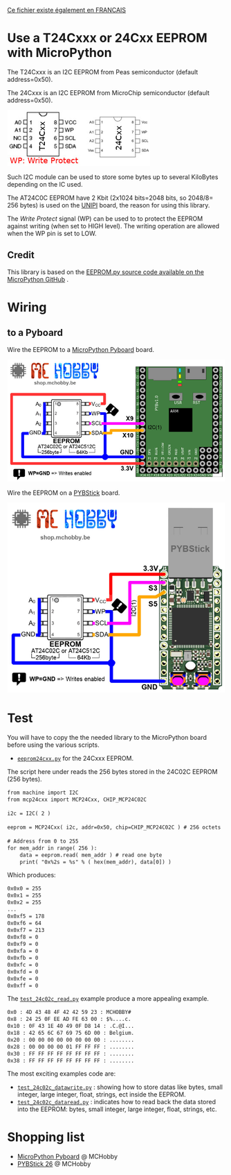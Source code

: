 [Ce fichier existe également en FRANCAIS](readme.md)

# Use a T24Cxxx or 24Cxx EEPROM with MicroPython

The T24Cxxx is an I2C EEPROM from Peas semiconductor (default address=0x50).

The 24Cxxx is an I2C EEPROM from MicroChip semiconductor (default address=0x50).

![EEProm](docs/_static/t24cxx.jpg)

Such I2C module can be used to store some bytes up to several KiloBytes depending on the IC used.

The AT24C0C EEPROM have 2 Kbit (2x1024 bits=2048 bits, so 2048/8= 256 bytes) is used on the [UNIPI](https://shop.mchobby.be/fr/pi-extensions/1171-extension-unipi-pour-raspberry-pi-3232100011717-unipi-technology.html) board, the reason for using this library.

The _Write Protect_ signal (WP) can be used to to protect the EEPROM against writing (when set to HIGH level). The writing operation are allowed when the WP pin is set to LOW.

## Credit

This library is based on the [EEPROM.py source code available on the MicroPython GitHub](https://raw.githubusercontent.com/dda/MicroPython/master/EEPROM.py) .

# Wiring

## to a Pyboard

Wire the EEPROM to a [MicroPython Pyboard](https://shop.mchobby.be/fr/56-micropython) board.

![EEPROM to Pyboard](docs/_static/eeprom-to-pyboard.jpg)

Wire the EEPROM on a [PYBStick](https://shop.mchobby.be/fr/recherche?controller=search&orderby=position&orderway=desc&search_query=pybstick&submit_search=) board.

![EEPROM to PYBStick](docs/_static/eeprom-to-pybstick.jpg)

# Test

You will have to copy the the needed library to the MicroPython board before using the various scripts.

* [`eeprom24cxx.py`](lib/eeprom24cxx.py) for the 24Cxxx EEPROM.

The script here under reads the 256 bytes stored in the 24C02C EEPROM (256 bytes).

```
from machine import I2C
from mcp24cxx import MCP24Cxx, CHIP_MCP24C02C

i2c = I2C( 2 )

eeprom = MCP24Cxx( i2c, addr=0x50, chip=CHIP_MCP24C02C ) # 256 octets

# Address from 0 to 255
for mem_addr in range( 256 ):
	data = eeprom.read( mem_addr ) # read one byte
	print( "0x%2s = %s" % ( hex(mem_addr), data[0]) )
```

Which produces:

```
0x0x0 = 255
0x0x1 = 255
0x0x2 = 255
...
0x0xf5 = 178
0x0xf6 = 64
0x0xf7 = 213
0x0xf8 = 0
0x0xf9 = 0
0x0xfa = 0
0x0xfb = 0
0x0xfc = 0
0x0xfd = 0
0x0xfe = 0
0x0xff = 0
```

The [`test_24c02c_read.py`](examples/test_24c02c_read.py) example produce a more appealing example.

```
0x0 : 4D 43 48 4F 42 42 59 23 : MCHOBBY#
0x8 : 24 25 0F EE AD FE 63 00 : $%....c.
0x10 : 0F 43 1E 40 49 0F D8 14 : .C.@I...
0x18 : 42 65 6C 67 69 75 6D 00 : Belgium.
0x20 : 00 00 00 00 00 00 00 00 : ........
0x28 : 00 00 00 00 01 FF FF FF : ........
0x30 : FF FF FF FF FF FF FF FF : ........
0x38 : FF FF FF FF FF FF FF FF : ........
```

The most exciting examples code are:
* [`test_24c02c_datawrite.py`](examples/test_24c02c_datawrite.py) : showing how to store datas like bytes, small integer, large integer, float, strings, ect inside the EEPROM.
* [`test_24c02c_dataread.py`](examples/test_24c02c_dataread.py) : indicates how to read back the data stored into the EEPROM: bytes, small integer, large integer, float, strings, etc.

# Shopping list
* [MicroPython Pyboard](https://shop.mchobby.be/fr/56-micropython) @ MCHobby
* [PYBStick 26](https://shop.mchobby.be/fr/recherche?controller=search&orderby=position&orderway=desc&search_query=pybstick&submit_search=) @ MCHobby
